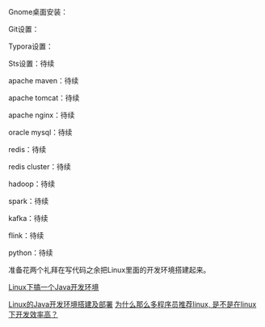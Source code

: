 Gnome桌面安装：

Git设置：

Typora设置：

Sts设置：待续

apache maven：待续

apache tomcat：待续

apache nginx：待续

oracle mysql：待续

redis：待续

redis cluster：待续

hadoop：待续

spark：待续

kafka：待续

flink：待续

python：待续



准备花两个礼拜在写代码之余把Linux里面的开发环境搭建起来。



[Linux下搞一个Java开发环境](<https://blog.csdn.net/Howinfun/article/details/81560453>)

[Linux的Java开发环境搭建及部署](https://blog.csdn.net/xiangchengzhangdecai/article/details/79387047)
[为什么那么多程序员推荐linux, 是不是在linux下开发效率高？](<http://baijiahao.baidu.com/s?id=1598905138150842335&wfr=spider&for=pc>)